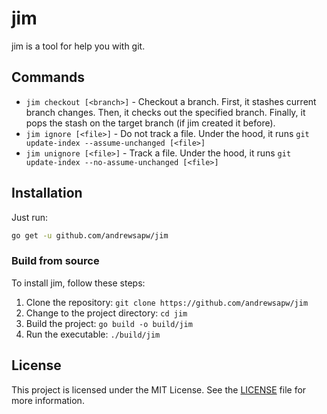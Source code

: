 # jim

jim is a tool for help you with git.

## Commands

- `jim checkout [<branch>]` - Checkout a branch. First, it stashes current branch changes. Then, it checks out the specified branch. Finally, it pops the stash on the target branch (if jim created it before).
- `jim ignore [<file>]` - Do not track a file. Under the hood, it runs `git update-index --assume-unchanged [<file>]`
- `jim unignore [<file>]` - Track a file. Under the hood, it runs `git update-index --no-assume-unchanged [<file>]`


## Installation

Just run:

```bash
go get -u github.com/andrewsapw/jim
```

### Build from source

To install jim, follow these steps:

1. Clone the repository: `git clone https://github.com/andrewsapw/jim`
2. Change to the project directory: `cd jim`
3. Build the project: `go build -o build/jim`
4. Run the executable: `./build/jim`


## License

This project is licensed under the MIT License. See the [LICENSE](LICENSE) file for more information.

